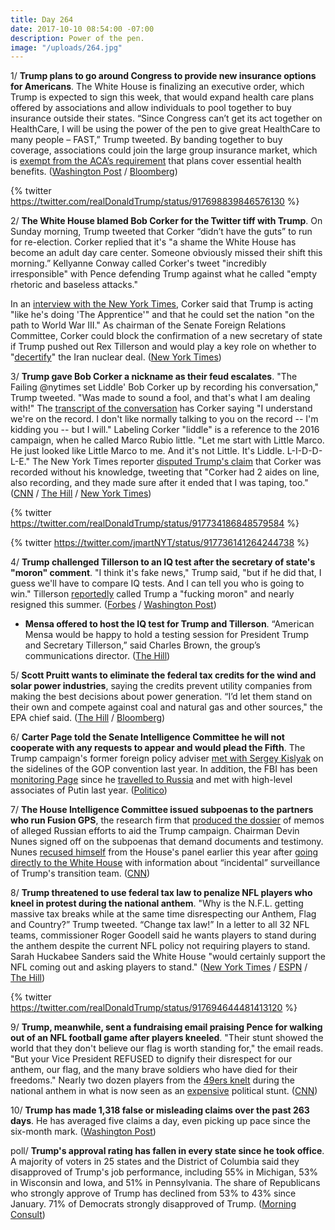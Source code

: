 ```yaml
---
title: Day 264
date: 2017-10-10 08:54:00 -07:00
description: Power of the pen.
image: "/uploads/264.jpg"
---
```


1/ **Trump plans to go around Congress to provide new insurance options for Americans**. The White House is finalizing an executive order, which Trump is expected to sign this week, that would expand health care plans offered by associations and allow individuals to pool together to buy insurance outside their states. “Since Congress can’t get its act together on HealthCare, I will be using the power of the pen to give great HealthCare to many people – FAST,” Trump tweeted. By banding together to buy coverage, associations could join the large group insurance market, which is [exempt from the ACA’s requirement](https://www.washingtonpost.com/news/powerpost/paloma/the-health-202/2017/10/10/the-health-202-trump-has-a-backdoor-way-to-lift-obamacare-regulations/59db9b4630fb0468cea81e13/) that plans cover essential health benefits. ([Washington Post](https://www.washingtonpost.com/politics/federal_government/white-house-to-order-health-care-alternatives/2017/10/08/5f1d7970-ac9f-11e7-9b93-b97043e57a22_story.html) / [Bloomberg](https://www.bloomberg.com/news/articles/2017-10-10/trump-pledges-new-action-on-health-care-using-power-of-the-pen))

{% twitter https://twitter.com/realDonaldTrump/status/917698839846576130 %}

2/ **The White House blamed Bob Corker for the Twitter tiff with Trump**. On Sunday morning, Trump tweeted that Corker “didn’t have the guts” to run for re-election. Corker replied that it's "a shame the White House has become an adult day care center. Someone obviously missed their shift this morning.” Kellyanne Conway called Corker's tweet "incredibly irresponsible" with Pence defending Trump against what he called "empty rhetoric and baseless attacks."

In an [interview with the New York Times](https://www.nytimes.com/2017/10/09/us/politics/bob-corker-trump-interview-transcript.html), Corker said that Trump is acting "like he's doing 'The Apprentice'" and that he could set the nation "on the path to World War III." As chairman of the Senate Foreign Relations Committee, Corker could block the confirmation of a new secretary of state if Trump pushed out Rex Tillerson and would play a key role on whether to "[decertify](https://whatthefuckjusthappenedtoday.com/2017/10/05/day-259/#7-trump-will-%E2%80%9Cdecertify%E2%80%9D-the-interna)" the Iran nuclear deal. ([New York Times](https://www.nytimes.com/2017/10/09/us/politics/corkers-blast-at-trump-has-other-republicans-nodding-in-agreement.html))

3/ **Trump gave Bob Corker a nickname as their feud escalates**. "The Failing @nytimes set Liddle' Bob Corker up by recording his conversation," Trump tweeted. "Was made to sound a fool, and that's what I am dealing with!" The [transcript of the conversation](https://www.nytimes.com/2017/10/09/us/politics/bob-corker-trump-interview-transcript.html) has Corker saying "I understand we're on the record. I don't like normally talking to you on the record -- I'm kidding you -- but I will." Labeling Corker "liddle" is a reference to the 2016 campaign, when he called Marco Rubio little. "Let me start with Little Marco. He just looked like Little Marco to me. And it's not Little. It's Liddle. L-I-D-D-L-E." The New York Times reporter [disputed Trump's claim](http://thehill.com/homenews/media/354669-nyt-reporter-fires-back-at-trump-corker-recorded-interview-too) that Corker was recorded without his knowledge, tweeting that "Corker had 2 aides on line, also recording, and they made sure after it ended that I was taping, too." ([CNN](http://www.cnn.com/2017/10/10/politics/donald-trump-bob-corker/index.html) / [The Hill](http://thehill.com/homenews/administration/354664-trump-nyt-set-up-corker-by-recording-his-conversation) / [New York Times](https://www.nytimes.com/2017/10/10/us/politics/trump-corker-feud-tweet-liddle-bob.html))

{% twitter https://twitter.com/realDonaldTrump/status/917734186848579584 %}

{% twitter https://twitter.com/jmartNYT/status/917736141264244738 %}

4/ **Trump challenged Tillerson to an IQ test after the secretary of state's "moron" comment**. "I think it's fake news," Trump said, "but if he did that, I guess we'll have to compare IQ tests. And I can tell you who is going to win." Tillerson [reportedly](https://whatthefuckjusthappenedtoday.com/2017/10/04/day-258/#1-rex-tillerson-reportedly-called-tr) called Trump a "fucking moron" and nearly resigned this summer. ([Forbes](https://www.forbes.com/donald-trump/exclusive-interview/#3de4d789bdec) / [Washington Post](https://www.washingtonpost.com/news/post-politics/wp/2017/10/10/trump-proposes-iq-tests-face-off-with-tillerson-after-secretary-of-state-calls-him-a-moron/))

* **Mensa offered to host the IQ test for Trump and Tillerson**. “American Mensa would be happy to hold a testing session for President Trump and Secretary Tillerson,” said Charles Brown, the group’s communications director. ([The Hill](http://thehill.com/blogs/in-the-know/in-the-know/354718-mensa-offers-to-host-iq-test-for-trump-and-tillerson))

5/ **Scott Pruitt wants to eliminate the federal tax credits for the wind and solar power industries**, saying the credits prevent utility companies from making the best decisions about power generation. “I’d let them stand on their own and compete against coal and natural gas and other sources," the EPA chief said.  ([The Hill](http://thehill.com/policy/energy-environment/354594-epa-chief-id-do-away-with-wind-solar-tax-credits) / [Bloomberg](https://www.bloomberg.com/news/articles/2017-10-09/epa-chief-calls-for-ending-wind-tax-credits-to-help-coal-survive))

6/ **Carter Page told the Senate Intelligence Committee he will not cooperate with any requests to appear and would plead the Fifth**. The Trump campaign's former foreign policy adviser [met with Sergey Kislyak](https://whatthefuckjusthappenedtoday.com/2017/03/02/Day-42/#former-trump-adviser-carter-page-als) on the sidelines of the GOP convention last year. In addition, the FBI has been [monitoring Page](https://whatthefuckjusthappenedtoday.com/2017/04/11/Day-82/#the-fbi-obtained-a-secret-fisa-warra) since he [travelled to Russia](https://whatthefuckjusthappenedtoday.com/2017/04/20/Day-91/#5-carter-pages-trip-to-russia-last-j) and met with high-level associates of Putin last year. ([Politico](http://www.politico.com/story/2017/10/10/carter-page-russia-probe-243648))

7/ **The House Intelligence Committee issued subpoenas to the partners who run Fusion GPS**, the research firm that [produced the dossier](https://whatthefuckjusthappenedtoday.com/2017/08/24/day-217/#3-the-private-investigator-behind-th) of memos of alleged Russian efforts to aid the Trump campaign. Chairman Devin Nunes signed off on the subpoenas that demand documents and testimony. Nunes [recused himself](https://whatthefuckjusthappenedtoday.com/2017/04/06/Day-77/#3-devin-nunes-temporarily-steps-asid) from the House's panel earlier this year after [going directly to the White House](https://whatthefuckjusthappenedtoday.com/2017/03/23/Day-63/#6-nunes-puts-the-credibility-of-the) with information about “incidental” surveillance of Trump's transition team. ([CNN](http://www.cnn.com/2017/10/10/politics/fusion-gps-subpoenas-devin-nunes/index.html))

8/ **Trump threatened to use federal tax law to penalize NFL players who kneel in protest during the national anthem**. "Why is the N.F.L. getting massive tax breaks while at the same time disrespecting our Anthem, Flag and Country?” Trump tweeted. “Change tax law!” In a letter to all 32 NFL teams, commissioner Roger Goodell said he wants players to stand during the anthem despite the current NFL policy not requiring players to stand. Sarah Huckabee Sanders said the White House "would certainly support the NFL coming out and asking players to stand." ([New York Times](https://www.nytimes.com/2017/10/10/us/politics/trump-nfl-jemele-hill.html?_r=0) / [ESPN](http://www.espn.com/nfl/story/_/id/20980456/roger-goodell-sends-letter-nfl-teams-wants-players-stand-national-anthem) / [The Hill](http://thehill.com/homenews/administration/354747-white-house-backs-nfl-rule-change-requiring-players-to-stand-for))

{% twitter https://twitter.com/realDonaldTrump/status/917694644481413120 %}

9/ **Trump, meanwhile, sent a fundraising email praising Pence for walking out of an NFL football game after players kneeled**. "Their stunt showed the world that they don't believe our flag is worth standing for," the email reads. "But your Vice President REFUSED to dignify their disrespect for our anthem, our flag, and the many brave soldiers who have died for their freedoms." Nearly two dozen players from the [49ers knelt](https://whatthefuckjusthappenedtoday.com/2017/10/09/day-263/#9-pence-walked-out-of-the-colts-49er) during the national anthem in what is now seen as an [expensive](http://www.cnn.com/2017/10/08/politics/pence-indianapolis-flights-cost/index.html) political stunt. ([CNN](http://www.cnn.com/2017/10/09/politics/donald-trump-mike-pence-nfl/))

10/ **Trump has made 1,318 false or misleading claims over the past 263 days**. He has averaged five claims a day, even picking up pace since the six-month mark. ([Washington Post](https://www.washingtonpost.com/news/fact-checker/wp/2017/10/10/president-trump-has-made-1318-false-or-misleading-claims-over-263-days/))

poll/ **Trump's approval rating has fallen in every state since he took office**. A majority of voters in 25 states and the District of Columbia said they disapproved of Trump's job performance, including 55% in Michigan, 53% in Wisconsin and Iowa, and 51% in Pennsylvania. The share of Republicans who strongly approve of Trump has declined from 53% to 43% since January. 71% of Democrats strongly disapproved of Trump. ([Morning Consult](https://morningconsult.com/2017/10/10/trump-approval-dips-in-every-state-though-deep-pockets-of-support-remain/))